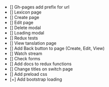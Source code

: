 - [] Gh-pages add prefix for url
- [] Lexicon page
- [] Create page
- [] Edit page
- [] Delete modal
- [] Loading modal
- [] Redux tests
- [] View tanslation page
- [] Add Back button to page (Create, Edit, View)
- [] Watch stream
- [] Check forms
- [] Add docs to redux functions
- [] Change titles on switch page
- [] Add preload css
- [+] Add bootstrap loading
